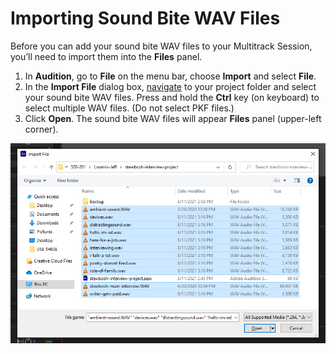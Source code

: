 # Importing Sound Bite WAV Files

Before you can add your sound bite WAV files to your Multitrack Session, you’ll need to import them into the **Files** panel.

1. In **Audition**, go to **File** on the menu bar, choose **Import** and select **File**.
2. In the **Import File** dialog box, [navigate](https://jjloomis.gitbooks.io/file-and-folder-management/content/navigating-folder-tree.html) to your project folder and select your sound bite WAV files. Press and hold the **Ctrl** key (on keyboard) to select multiple WAV files. (Do not select PKF files.)
3. Click **Open**. The sound bite WAV files will appear **Files** panel (upper-left corner).

![Importing sound bite WAV files.](../.gitbook/assets/importing-sound-bite-wav-files.PNG)

